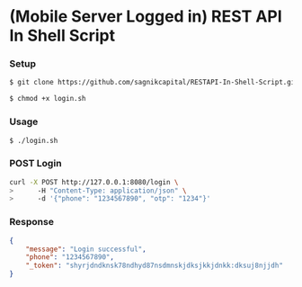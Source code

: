 # (Mobile Server Logged in) REST API In Shell Script
### Setup
```sh
$ git clone https://github.com/sagnikcapital/RESTAPI-In-Shell-Script.git
```
```sh
$ chmod +x login.sh
```

### Usage
```sh
$ ./login.sh
```

### POST Login
```sh
curl -X POST http://127.0.0.1:8080/login \
>      -H "Content-Type: application/json" \
>      -d '{"phone": "1234567890", "otp": "1234"}'
```

### Response
```json
{
    "message": "Login successful",
    "phone": "1234567890",
    "_token": "shyrjdndknsk78ndhyd87nsdmnskjdksjkkjdnkk:dksuj8njjdh"
}
```
